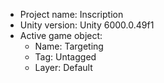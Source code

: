 <!-- UNITY CODE ASSIST INSTRUCTIONS START -->
- Project name: Inscription
- Unity version: Unity 6000.0.49f1
- Active game object:
  - Name: Targeting
  - Tag: Untagged
  - Layer: Default
<!-- UNITY CODE ASSIST INSTRUCTIONS END -->